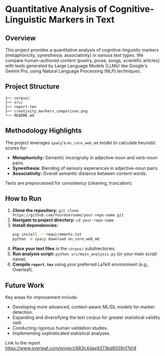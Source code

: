 # Quantitative Analysis of Cognitive-Linguistic Markers in Text

## Overview

This project provides a quantitative analysis of cognitive-linguistic markers (metaphoricity, synesthesia, associativity) in various text types. We compare human-authored content (poetry, prose, songs, scientific articles) with texts generated by Large Language Models (LLMs) like Google's Gemini Pro, using Natural Language Processing (NLP) techniques.

## Project Structure
```
├── corpus/     
├── src/           
├── report.tex     
├── creativity_markers_comparison.png 
└── README.md    
```

## Methodology Highlights

The project leverages `spaCy`'s `en_core_web_md` model to calculate heuristic scores for:
* **Metaphoricity:** Semantic incongruity in adjective-noun and verb-noun pairs.
* **Synesthesia:** Blending of sensory experiences in adjective-noun pairs.
* **Associativity:** Overall semantic distance between content words.

Texts are preprocessed for consistency (cleaning, truncation).

## How to Run

1.  **Clone the repository:** `git clone https://github.com/YourUsername/your-repo-name.git`
2.  **Navigate to project directory:** `cd your-repo-name`
3.  **Install dependencies:**
    ```bash
    pip install -r requirements.txt
    python -m spacy download en_core_web_md
    ```
4.  **Place your text files** in the `corpus/` subdirectories.
5.  **Run analysis script:** `python src/main_analysis.py` (or your main script name).
6.  **Compile `report.tex`** using your preferred LaTeX environment (e.g., Overleaf).

## Future Work

Key areas for improvement include:
* Developing more advanced, context-aware ML/DL models for marker detection.
* Expanding and diversifying the text corpus for greater statistical validity (will.
* Conducting rigorous human validation studies.
* Implementing sophisticated statistical analyses.

Link to the report https://www.overleaf.com/project/683c4dae9373bd6559cf7e14

